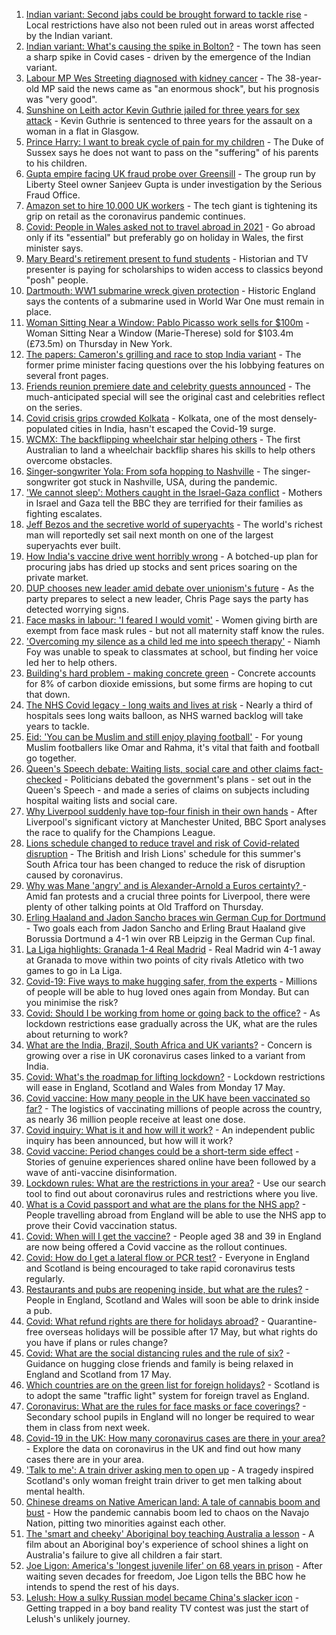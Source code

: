 1. [Indian variant: Second jabs could be brought forward to tackle rise](https://www.bbc.co.uk/news/uk-57109660) - Local restrictions have also not been ruled out in areas worst affected by the Indian variant.
2. [Indian variant: What's causing the spike in Bolton?](https://www.bbc.co.uk/news/health-57094274) - The town has seen a sharp spike in Covid cases - driven by the emergence of the Indian variant.
3. [Labour MP Wes Streeting diagnosed with kidney cancer](https://www.bbc.co.uk/news/uk-politics-57113389) - The 38-year-old MP said the news came as "an enormous shock", but his prognosis was "very good".
4. [Sunshine on Leith actor Kevin Guthrie jailed for three years for sex attack](https://www.bbc.co.uk/news/uk-scotland-glasgow-west-57114209) - Kevin Guthrie is sentenced to three years for the assault on a woman in a flat in Glasgow.
5. [Prince Harry: I want to break cycle of pain for my children](https://www.bbc.co.uk/news/uk-57110267) - The Duke of Sussex says he does not want to pass on the "suffering" of his parents to his children.
6. [Gupta empire facing UK fraud probe over Greensill](https://www.bbc.co.uk/news/business-57114850) - The group run by Liberty Steel owner Sanjeev Gupta is under investigation by the Serious Fraud Office.
7. [Amazon set to hire 10,000 UK workers](https://www.bbc.co.uk/news/business-57109282) - The tech giant is tightening its grip on retail as the coronavirus pandemic continues.
8. [Covid: People in Wales asked not to travel abroad in 2021](https://www.bbc.co.uk/news/uk-wales-57102249) - Go abroad only if its "essential" but preferably go on holiday in Wales, the first minister says.
9. [Mary Beard's retirement present to fund students](https://www.bbc.co.uk/news/education-57102489) - Historian and TV presenter is paying for scholarships to widen access to classics beyond "posh" people.
10. [Dartmouth: WW1 submarine wreck given protection](https://www.bbc.co.uk/news/uk-england-devon-57091381) - Historic England says the contents of a submarine used in World War One must remain in place.
11. [Woman Sitting Near a Window: Pablo Picasso work sells for $100m](https://www.bbc.co.uk/news/entertainment-arts-57113452) - Woman Sitting Near a Window (Marie-Therese) sold for $103.4m (£73.5m) on Thursday in New York.
12. [The papers: Cameron's grilling and race to stop India variant](https://www.bbc.co.uk/news/blogs-the-papers-57109533) - The former prime minister facing questions over the his lobbying features on several front pages.
13. [Friends reunion premiere date and celebrity guests announced](https://www.bbc.co.uk/news/entertainment-arts-57109563) - The much-anticipated special will see the original cast and celebrities reflect on the series.
14. [Covid crisis grips crowded Kolkata](https://www.bbc.co.uk/news/world-asia-india-57106648) - Kolkata, one of the most densely-populated cities in India, hasn't escaped the Covid-19 surge.
15. [WCMX: The backflipping wheelchair star helping others](https://www.bbc.co.uk/news/world-australia-57096337) - The first Australian to land a wheelchair backflip shares his skills to help others overcome obstacles.
16. [Singer-songwriter Yola: From sofa hopping to Nashville](https://www.bbc.co.uk/news/entertainment-arts-57104317) - The singer-songwriter got stuck in Nashville, USA, during the pandemic.
17. ['We cannot sleep': Mothers caught in the Israel-Gaza conflict](https://www.bbc.co.uk/news/world-middle-east-57105473) - Mothers in Israel and Gaza tell the BBC they are terrified for their families as fighting escalates.
18. [Jeff Bezos and the secretive world of superyachts](https://www.bbc.co.uk/news/world-us-canada-57079327) - The world's richest man will reportedly set sail next month on one of the largest superyachts ever built.
19. [How India's vaccine drive went horribly wrong](https://www.bbc.co.uk/news/world-asia-india-57007004) - A botched-up plan for procuring jabs has dried up stocks and sent prices soaring on the private market.
20. [DUP chooses new leader amid debate over unionism's future](https://www.bbc.co.uk/news/uk-northern-ireland-57108419) - As the party prepares to select a new leader, Chris Page says the party has detected worrying signs.
21. [Face masks in labour: 'I feared I would vomit'](https://www.bbc.co.uk/news/health-57021736) - Women giving birth are exempt from face mask rules - but not all maternity staff know the rules.
22. ['Overcoming my silence as a child led me into speech therapy'](https://www.bbc.co.uk/news/uk-england-merseyside-57062085) - Niamh Foy was unable to speak to classmates at school, but finding her voice led her to help others.
23. [Building's hard problem - making concrete green](https://www.bbc.co.uk/news/business-56716859) - Concrete accounts for 8% of carbon dioxide emissions, but some firms are hoping to cut that down.
24. [The NHS Covid legacy - long waits and lives at risk](https://www.bbc.co.uk/news/health-57092797) - Nearly a third of hospitals sees long waits balloon, as NHS warned backlog will take years to tackle.
25. [Eid: 'You can be Muslim and still enjoy playing football'](https://www.bbc.co.uk/news/newsbeat-57056933) - For young Muslim footballers like Omar and Rahma, it's vital that faith and football go together.
26. [Queen's Speech debate: Waiting lists, social care and other claims fact-checked](https://www.bbc.co.uk/news/57076024) - Politicians debated the government's plans - set out in the Queen's Speech - and made a series of claims on subjects including hospital waiting lists and social care.
27. [Why Liverpool suddenly have top-four finish in their own hands](https://www.bbc.co.uk/sport/football/57049608) - After Liverpool's significant victory at Manchester United, BBC Sport analyses the race to qualify for the Champions League.
28. [Lions schedule changed to reduce travel and risk of Covid-related disruption](https://www.bbc.co.uk/sport/rugby-union/56863104) - The British and Irish Lions' schedule for this summer's South Africa tour has been changed to reduce the risk of disruption caused by coronavirus.
29. [Why was Mane 'angry' and is Alexander-Arnold a Euros certainty? ](https://www.bbc.co.uk/sport/football/57105959) - Amid fan protests and a crucial three points for Liverpool, there were plenty of other talking points at Old Trafford on Thursday.
30. [Erling Haaland and Jadon Sancho braces win German Cup for Dortmund](https://www.bbc.co.uk/sport/av/football/57110107) - Two goals each from Jadon Sancho and Erling Braut Haaland give Borussia Dortmund a 4-1 win over RB Leipzig in the German Cup final.
31. [La Liga highlights: Granada 1-4 Real Madrid](https://www.bbc.co.uk/sport/av/football/57110324) - Real Madrid win 4-1 away at Granada to move within two points of city rivals Atletico with two games to go in La Liga.
32. [Covid-19: Five ways to make hugging safer, from the experts](https://www.bbc.co.uk/news/uk-57083571) - Millions of people will be able to hug loved ones again from Monday. But can you minimise the risk?
33. [Covid: Should I be working from home or going back to the office?](https://www.bbc.co.uk/news/business-52567567) - As lockdown restrictions ease gradually across the UK, what are the rules about returning to work?
34. [What are the India, Brazil, South Africa and UK variants?](https://www.bbc.co.uk/news/health-55659820) - Concern is growing over a rise in UK coronavirus cases linked to a variant from India.
35. [Covid: What's the roadmap for lifting lockdown?](https://www.bbc.co.uk/news/explainers-52530518) - Lockdown restrictions will ease in England, Scotland and Wales from Monday 17 May.
36. [Covid vaccine: How many people in the UK have been vaccinated so far?](https://www.bbc.co.uk/news/health-55274833) - The logistics of vaccinating millions of people across the country, as nearly 36 million people receive at least one dose.
37. [Covid inquiry: What is it and how will it work?](https://www.bbc.co.uk/news/explainers-57085964) - An independent public inquiry has been announced, but how will it work?
38. [Covid vaccine: Period changes could be a short-term side effect](https://www.bbc.co.uk/news/health-56901353) - Stories of genuine experiences shared online have been followed by a wave of anti-vaccine disinformation.
39. [Lockdown rules: What are the restrictions in your area?](https://www.bbc.co.uk/news/uk-54373904) - Use our search tool to find out about coronavirus rules and restrictions where you live.
40. [What is a Covid passport and what are the plans for the NHS app?](https://www.bbc.co.uk/news/explainers-55718553) - People travelling abroad from England will be able to use the NHS app to prove their Covid vaccination status.
41. [Covid: When will I get the vaccine?](https://www.bbc.co.uk/news/health-55045639) - People aged 38 and 39 in England are now being offered a Covid vaccine as the rollout continues.
42. [Covid: How do I get a lateral flow or PCR test?](https://www.bbc.co.uk/news/health-51943612) - Everyone in England and Scotland is being encouraged to take rapid coronavirus tests regularly.
43. [Restaurants and pubs are reopening inside, but what are the rules?](https://www.bbc.co.uk/news/business-52977388) - People in England, Scotland and Wales will soon be able to drink inside a pub.
44. [Covid: What refund rights are there for holidays abroad?](https://www.bbc.co.uk/news/business-51615412) - Quarantine-free overseas holidays will be possible after 17 May, but what rights do you have if plans or rules change?
45. [Covid: What are the social distancing rules and the rule of six?](https://www.bbc.co.uk/news/uk-51506729) - Guidance on hugging close friends and family is being relaxed in England and Scotland from 17 May.
46. [Which countries are on the green list for foreign holidays?](https://www.bbc.co.uk/news/explainers-52544307) - Scotland is to adopt the same "traffic light" system for foreign travel as England.
47. [Coronavirus: What are the rules for face masks or face coverings?](https://www.bbc.co.uk/news/health-51205344) - Secondary school pupils in England will no longer be required to wear them in class from next week.
48. [Covid-19 in the UK: How many coronavirus cases are there in your area?](https://www.bbc.co.uk/news/uk-51768274) - Explore the data on coronavirus in the UK and find out how many cases there are in your area.
49. ['Talk to me': A train driver asking men to open up](https://www.bbc.co.uk/news/stories-57060971) - A tragedy inspired Scotland's only woman freight train driver to get men talking about mental health.
50. [Chinese dreams on Native American land: A tale of cannabis boom and bust](https://www.bbc.co.uk/news/world-us-canada-56835897) - How the pandemic cannabis boom led to chaos on the Navajo Nation, pitting two minorities against each other.
51. [The 'smart and cheeky' Aboriginal boy teaching Australia a lesson](https://www.bbc.co.uk/news/stories-56544429) - A film about an Aboriginal boy's experience of school shines a light on Australia's failure to give all children a fair start.
52. [Joe Ligon: America's 'longest juvenile lifer' on 68 years in prison](https://www.bbc.co.uk/news/world-us-canada-57022924) - After waiting seven decades for freedom, Joe Ligon tells the BBC how he intends to spend the rest of his days.
53. [Lelush: How a sulky Russian model became China's slacker icon](https://www.bbc.co.uk/news/world-asia-china-56967923) - Getting trapped in a boy band reality TV contest was just the start of Lelush's unlikely journey.
